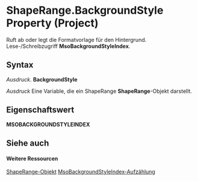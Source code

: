 
# ShapeRange.BackgroundStyle Property (Project)
Ruft ab oder legt die Formatvorlage für den Hintergrund. Lese-/Schreibzugriff  **MsoBackgroundStyleIndex**.

## Syntax

 _Ausdruck_. **BackgroundStyle**

 _Ausdruck_ Eine Variable, die ein ShapeRange **ShapeRange**-Objekt darstellt.


## Eigenschaftswert

 **MSOBACKGROUNDSTYLEINDEX**


## Siehe auch


#### Weitere Ressourcen


[ShapeRange-Objekt](315031aa-4b8c-424b-26e7-ce15897beb05.md)
[MsoBackgroundStyleIndex-Aufzählung](http://msdn.microsoft.com/en-us/library/office/ff862530%28v=office.15%29)